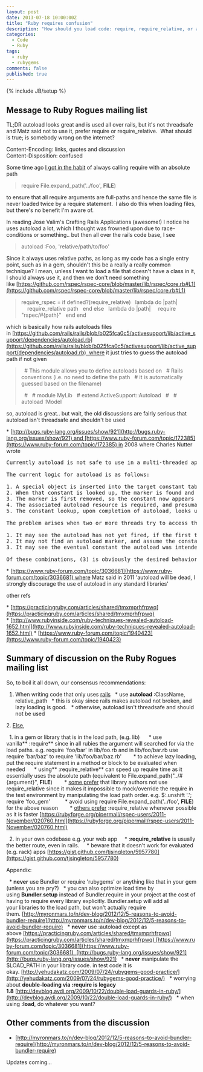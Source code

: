 ```yaml
---
layout: post
date: 2013-07-18 10:00:00Z
title: "Ruby requires confusion"
description: "How should you load code: require, require_relative, or autoload?"
categories:
  - Code
  - Ruby
tags:
  - ruby
  - rubygems
comments: false
published: true
---
```

{% include JB/setup %}

## Message to Ruby Rogues mailing list

TL;DR autoload looks great and is used all over rails, but it's not threadsafe and Matz said not to use it, prefer require or require_relative.  What should is true; is somebody wrong on the internet?

Content-Encoding: links, quotes and discussion<br>
Content-Disposition: confused

Some time ago [I got in the habit](http://devblog.avdi.org/2009/10/22/double-load-guards-in-ruby/) of always calling require with an absolute path

> require File.expand_path('../foo', __FILE__)

to ensure that all require arguments are full-paths and hence the same file is never loaded twice by a require statement.  I also do this when loading files, but there's no benefit I'm aware of.

In reading Jose Valim's Crafting Rails Applications (awesome!) I notice he uses autoload a lot, which I thought was frowned upon due to race-conditions or something.. but then all over the rails code base, I see

> autoload :Foo, 'relative/path/to/foo'

Since it always uses relative paths, as long as my code has a single entry point, such as in a gem, shouldn't this be a really a really common technique? I mean, unless I want to load a file that doesn't have a class in it, I should always use it, and then we don't need something like [https://github.com/rspec/rspec-core/blob/master/lib/rspec/core.rb#L1](https://github.com/rspec/rspec-core/blob/master/lib/rspec/core.rb#L1)


> require_rspec = if defined?(require_relative)
>   lambda do |path|
>     require_relative path
>   end
> else
>   lambda do |path|
>     require "rspec/#{path}"
>   end
> end


which is basically how rails autoloads files in [https://github.com/rails/rails/blob/b025fca0c5/activesupport/lib/active_support/dependencies/autoload.rb](https://github.com/rails/rails/blob/b025fca0c5/activesupport/lib/active_support/dependencies/autoload.rb)  where it just tries to guess the autoload path if not given


>   # This module allows you to define autoloads based on
>   # Rails conventions (i.e. no need to define the path
>   # it is automatically guessed based on the filename)
>
>   #
>   # module MyLib
>   # extend ActiveSupport::Autoload
>   #
>   # autoload :Model



so, autoload is great.. but wait, the old discussions are fairly serious that autoload isn't threadsafe and shouldn't be used

* [http://bugs.ruby-lang.org/issues/show/921](http://bugs.ruby-lang.org/issues/show/921) and [https://www.ruby-forum.com/topic/172385](https://www.ruby-forum.com/topic/172385) in 2008 where Charles Nutter wrote

<pre>Currently autoload is not safe to use in a multi-threaded application. To put it more bluntly, it's broken.

The current logic for autoload is as follows:

1. A special object is inserted into the target constant table, used as a marker for autoloading
2. When that constant is looked up, the marker is found and triggers autoloading
3. The marker is first removed, so the constant now appears to be undefined if retrieved concurrently
4. The associated autoload resource is required, and presumably redefines the constant in question
5. The constant lookup, upon completion of autoload, looks up the constant again and either returns its new value or proceeds with normal constant resolution

The problem arises when two or more threads try to access the constant. Because autoload is stateful and unsynchronized, the second thread may encounter the constant table in any number of states:

1. It may see the autoload has not yet fired, if the first thread has encountered the marker but not yet removed it. It would then proceed along the same autoload path, requiring the same file a second time.
2. It may not find an autoload marker, and assume the constant does not exist.
3. It may see the eventual constant the autoload was intended to define.

Of these combinations, (3) is obviously the desired behavior. (1) can only happen on native-threaded implementations that do not have a global interpreter lock, since it requires concurrency during autoload's internal logic. (2) can happen on any implementation, since while the required file is processing the original autoload constant appears to be undefined.</pre>

* [https://www.ruby-forum.com/topic/3036681](https://www.ruby-forum.com/topic/3036681) where Matz said in 2011 'autoload will be dead, I strongly discourage the use of autoload in any standard libraries'

other refs

* [https://practicingruby.com/articles/shared/tmxmprhfrpwq](https://practicingruby.com/articles/shared/tmxmprhfrpwq)
* [http://www.rubyinside.com/ruby-techniques-revealed-autoload-1652.html](http://www.rubyinside.com/ruby-techniques-revealed-autoload-1652.html)
* [https://www.ruby-forum.com/topic/1940423](https://www.ruby-forum.com/topic/1940423)


## Summary of discussion on the Ruby Rogues mailing list

So, to boil it all down, our consensus recommendations:

1. When writing code that only uses <span style="text-decoration: underline;">rails</span>
  * use **autoload** :ClassName, relative_path
  * this is okay since rails makes autoload not broken, and lazy loading is good.
  * otherwise, autoload isn't threadsafe and should not be used

2. <span style="text-decoration: underline;">Else</span>,

  1. in a gem or library that is in the load path, (e.g. lib)
     * use vanilla** :require** since in all rubies the argument will searched for via the load paths. e.g. require 'foo/bar' in lib/foo.rb and in lib/foo/bar.rb use require 'bar/baz' to require 'lib/foo/bar/baz.rb'
       * to achieve lazy loading, put the require statement in a method or block to be evaluated when needed
     * using** :require_relative** can speed up require time as it essentially uses the absolute path (equivalent to File.expand_path("../#{argument}", __FILE__)
       * <span style="text-decoration: underline;">some prefer</span> that library authors not use require_relative since it makes it impossible to mock/override the require in the test environment by manipulating the load path order. e.g. $:.unshift '.'; require 'foo_gem'
         * avoid using require File.expand_path('../foo', __FILE__) for the above reason
       * <span style="text-decoration: underline;">others prefer</span> :require_relative whenever possible as it is faster [https://rubyforge.org/pipermail/rspec-users/2011-November/020760.html](https://rubyforge.org/pipermail/rspec-users/2011-November/020760.html)

  2. in your own codebase e.g. your web app
    * :**require_relative** is usually the better route, even in rails.
    * beware that it doesn't work for evaluated (e.g. rack) apps [https://gist.github.com/tjsingleton/5957780](https://gist.github.com/tjsingleton/5957780)

Appendix:

  * **never** use Bundler or require 'rubygems' or anything like that in your gem (unless you are pry?)
  * you can also optimize load time by using **Bundler.setup** instead of Bundler.require in your project at the cost of having to require every library explicitly. Bundler.setup will add all your libraries to the load path, but won't actually require them. [http://myronmars.to/n/dev-blog/2012/12/5-reasons-to-avoid-bundler-require](http://myronmars.to/n/dev-blog/2012/12/5-reasons-to-avoid-bundler-require)
  * **never** use :autoload except as above [https://practicingruby.com/articles/shared/tmxmprhfrpwq](https://practicingruby.com/articles/shared/tmxmprhfrpwq) [https://www.ruby-forum.com/topic/3036681](https://www.ruby-forum.com/topic/3036681)  [http://bugs.ruby-lang.org/issues/show/921](http://bugs.ruby-lang.org/issues/show/921)
  * **never** manipulate the $LOAD_PATH in your library code. in test code it is okay. [http://yehudakatz.com/2009/07/24/rubygems-good-practice/](http://yehudakatz.com/2009/07/24/rubygems-good-practice/)
  * worrying about **double-loading via :require is legacy 1.8** [http://devblog.avdi.org/2009/10/22/double-load-guards-in-ruby/](http://devblog.avdi.org/2009/10/22/double-load-guards-in-ruby/)
  * when using **:load**, do whatever you want?

## Other comments from the discussion

* [http://myronmars.to/n/dev-blog/2012/12/5-reasons-to-avoid-bundler-require](http://myronmars.to/n/dev-blog/2012/12/5-reasons-to-avoid-bundler-require)

Updates coming...
